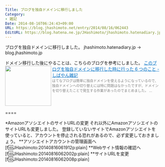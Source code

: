 ```yaml
---
Title: ブログを独自ドメインに移行しました
Category:
- 雑記
Date: 2014-08-16T06:24:43+09:00
URL: https://blog.jhashimoto.net/entry/2014/08/16/062443
EditURL: https://blog.hatena.ne.jp/JHashimoto/jhashimoto.hatenadiary.jp/atom/entry/12921228815730342640
---
```


ブログを独自ドメインに移行しました。
jhashimoto.hatenadiary.jp → blog.jhashimoto.jp

ドメイン移行した後にやることは、こちらのブログを参考にしました。
<a href="http://blog.shibayan.jp/entry/20140814/1408025549" target="_blank"><img class="alignleft" align="left" border="0" src="http://capture.heartrails.com/150x130/shadow?http://blog.shibayan.jp/entry/20140814/1408025549" alt="" width="150" height="130" /></a><a style="color:#0070C5;" href="http://blog.shibayan.jp/entry/20140814/1408025549" target="_blank">このブログを独自ドメインに移行した時に行った 6 つのこと - しばやん雑記</a><a href="http://b.hatena.ne.jp/entry/http://blog.shibayan.jp/entry/20140814/1408025549" target="_blank"><img border="0" src="http://b.hatena.ne.jp/entry/image/http://blog.shibayan.jp/entry/20140814/1408025549" alt="" /></a><br><span style="color: #808080;font-size: 80%;">はてなブログは簡単に独自ドメインを使えるようになっているので、独自ドメインへの切り替えには特に問題はなかったですが、ドメインを切り替えたことで発生する作業があったのでまとめました。 ...</span><br style="clear:both;" />

====

*AmazonアソシエイトのサイトURLの変更
それ以外にAmazonアソシエイトのサイトURLも変更しました。
登録していないサイトでAmazonアソシエイトを使っていると、アカウントを停止される恐れがあるので、必ず変更しておきましょう。
**アソシエイトアカウントの管理画面へ
[f:id:JHashimoto:20140816061912p:plain]
**Webサイト情報の確認へ
[f:id:JHashimoto:20140816062002p:plain]
**サイトURLを変更
[f:id:JHashimoto:20140816062008p:plain]
